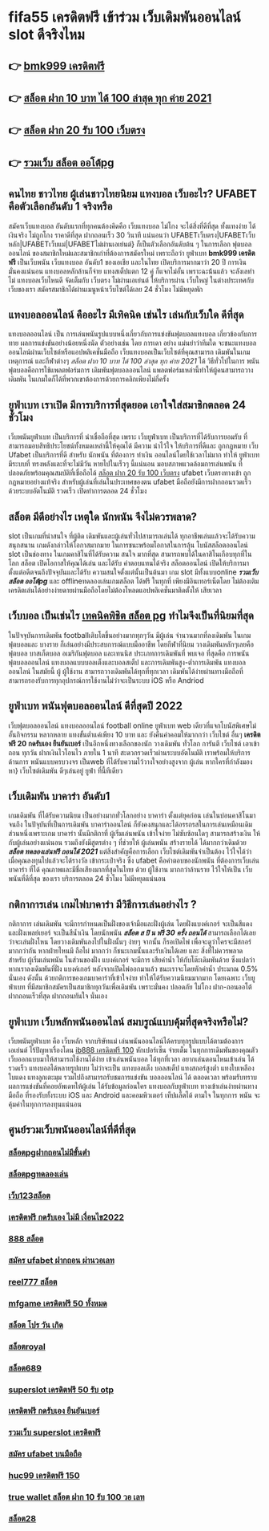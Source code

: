 # fifa55 เครดิตฟรี  เข้าร่วม  เว็บเดิมพันออนไลน์  slot  ดีจริงไหม

## 👉 [bmk999 เครดิตฟรี](https://member.mabet.net/?action=login)
## 👉 [สล็อต ฝาก 10 บาท ได้ 100 ล่าสุด ทุก ค่าย 2021](https://member.mabet.net/?action=login)
## 👉 [สล็อต ฝาก 20 รับ 100 เว็บตรง](https://mabet.net/)
## 👉 [รวมเว็บ สล็อต ออโต้pg](https://mabet.net/register/)

## คนไทย ชาวไทย ผู้เล่นชาวไทยนิยม แทงบอล เว็บอะไร? UFABET คือตัวเลือกอันดับ 1 จริงหรือ

สมัครเว็บแทงบอล อันดับแรกที่ทุกคนต้องคิดคือ เว็บแทงบอล ไม่โกง  จะได้สิ่งที่ดีที่สุด ทั้งแทงง่าย ได้เงินจริง ไม่ถูกโกง ราคาดีที่สุด ฝากถอนเร็ว 30 วินาที  แน่นอนว่า UFABETเว็บตรง|UFABETเว็บหลัก|UFABETเว็บแม่|UFABETไม่ผ่านเอเย่นต์}   ก็เป็นตัวเลือกอันดับต้น ๆ ในการเลือก ฟุตบอลออนไลน์ ของสมาชิกใหม่และสมาชิกเก่าที่ต้องการสมัครใหม่ เพราะถือว่า ยูฟ่าเบท **bmk999 เครดิตฟรี** เป็นเว็บพนัน เว็บแทงบอล อันดับ1 ของเอเชีย และในไทย เปิดบริการมากมาว่า 20 ปี การเงิน มั่นคงแน่นอน แทงบอลหลักล้านก็จ่าย แทงสเต็ปแตก 12  คู่ ก็แจกไม่อั้น เพราะฉะน้้นแล้ว จะลังเลทำไม่ แทงบอลเว็บไหนดี จัดเต็มกับ เว็บตรง ไม่ผ่านเอเย่นต์ ให้บริการผ่าน เว็บใหญ่ ในต่างประเทศกับเว็บของเรา สมัครสมาชิกได้ผ่านเมนูหน้าเว็บไซต์ได้เลย 24 ชั่วโมง ไม่มีหยุดพัก


##  แทงบอลออนไลน์ คืออะไร มีเทิคนิค เช่นไร เล่นกับเว็บใด  ดีที่สุด

 แทงบอลออนไลน์ เป็น การเล่นพนันรูปแบบหนึ่งเกี่ยวกับการแข่งขันฟุตบอลแทงบอล เกี่ยวข้องกับการทาย ผลการแข่งขันอย่างน้อยหนึ่งนัด ตัวอย่างเช่น โดย การเดา อย่าง แม่นยำว่าทีมใด จะชนะแทงบอล ออนไลน์ผ่านเว็บไซต์หรือแอปพลิเคชั่นมือถือ เว็บแทงบอลเป็นเว็บไซต์ที่คุณสามารถ เดิมพันในเกม เหตุการณ์ และกีฬาต่างๆ *สล็อต ฝาก 10 บาท ได้ 100 ล่าสุด ทุก ค่าย 2021* ได้ วิธีทั่วไปในการ พนัน ฟุตบอลคือการใช้แพลตฟอร์มการ เดิมพันฟุตบอลออนไลน์ แพลตฟอร์มเหล่านี้ทำให้ผู้คนสามารถวางเดิมพัน ในเกมใดก็ได้ที่พวกเขาต้องการด้วยการคลิกเพียงไม่กี่ครั้ง 

##  ยูฟ่าเบท  เราเปิด มีการบริการที่สุดยอด  เอาใจใส่สมาชิกตลอด 24 ชั่วโมง

 เว็บพนันยูฟ่าเบท เป็นบริการที่ น่าเชื่อถือที่สุด  เพราะ เว็บยูฟ่าเบท  เป็นบริการที่ได้รับการยอมรับ ที่สามารถมอบสิทธิประโยชน์ทั้งหมดเหล่านี้ให้คุณได้ มีความ น่าไว้ใจ  ให้บริการที่ดีและ ถูกกฎหมาย เว็บ Ufabet เป็นบริการที่ดี สำหรับ นักพนัน ที่ต้องการ ทำเงิน ออนไลน์โดยใช้เวลาไม่มาก  ทำให้  ยูฟ่าเบท มีระบบที่ ทรงพลังและที่จะไม่มีวัน หายไปในเร็วๆ นี้แน่นอน มอบสภาพแวดล้อมการเล่นพนัน ที่ ปลอดภัยพร้อมคุณสมบัติที่เชื่อถือได้ [สล็อต ฝาก 20 รับ 100 เว็บตรง](https://mabet.net/register/)  ufabet เว็บตรงทางเข้า  ถูกกฎหมายอย่างแท้จริง สำหรับผู้เล่นที่เล่นในประเทศของตน  ufabet มือถือยังมีการฝากถอนรวดเร็วด้วยระบบอัตโนมัติ รวดเร็ว เปิดทำการตลอด 24 ชั่วโมง


## สล็อต  มีดีอย่างไร เหตุใด  นักพนัน จึงไม่ควรพลาด?

 slot เป็นเกมที่น่าสนใจ ที่ผู้ติด เดิมพันและผู้เล่นทั่วไปสามารถเล่นได้ ทุกอาชีพเล่นแล้วจะได้รับความสนุกสนาน เกมดังกล่าวให้โอกาสมากมาย ในการชนะพร้อมโอกาสในการลุ้น โบนัสสล็อตออนไลน์  slot  เป็นช่องทาง ในเกมคาสิโนที่ได้รับความ สนใจ มากที่สุด สามารถพบได้ในคาสิโนเกือบทุกที่ในโลก  สล็อต เปิดโอกาสให้คุณได้เล่น และได้รับ ค่าตอบแทนได้จริง สล็อตออนไลน์  เปิดให้บริการมาตั้งแต่อดีตจนถึงปัจจุบันและได้รับ ความสนใจตั้งแต่นั้นเป็นต้นมา เกม slot มีทั้งแบบonline ***รวมเว็บ สล็อต ออโต้pg*** และ offlineทดลองเล่นเกมสล็อต ได้ฟรี ในทุกที่ เพียงมีอินเทอร์เน็ตโดย ไม่ต้องเติมเครดิตเล่นได้อย่างง่ายดายผ่านมือถือโดยไม่ต้องโหลดแอปพลิเคชั่นมาติดตั้งให้ เสียเวลา 


## เว็บบอล   เป็นเช่นไร [เทคนิคพิชิต สล็อต pg](https://mabet.net/) ทำไมจึงเป็นที่นิยมที่สุด

ในปัจจุบันการเดิมพัน  footballเติบโตขึ้นอย่างมากทุกๆวัน มีผู้เล่น จำนวนมากที่ลงเดิมพัน ในเกมฟุตบอลและ บางราย ก็เล่นอย่างมีประสบการณ์แบบมืออาชีพ โดยกีฬาที่นิยม วางเดิมพันหลักๆเลยคือ ฟุตบอล บาสเก็ตบอล อเมริกันฟุตบอล และเทนนิส ประเภทการเดิมพันที่ พบเจอ ที่สุดคือ  การพนันฟุตบอลออนไลน์  แทงบอลแบบบอลเต็งและบอลสเต็ป และการเดิมพันสูง-ต่ำการเดิมพัน  แทงบอล ออนไลน์ ในสมัยนี้  ผู้ ผู้ใช้งาน สามารถวางเดิมพันได้ทุกที่ทุกเวลา เดิมพันได้ง่ายผ่านทางมือถือที่สามารถรองรับการทุกอุปกรณ์การใช้งานไม่ว่าจะเป็นระบบ iOS หรือ Andriod

## ยูฟ่าเบท พนันฟุตบอลออนไลน์    ดีที่สุดปี 2022

เว็บฟุตบอลออนไลน์ แทงบอลออนไลน์ football online  ยูฟ่าเบท   web เดียวที่แจกโบนัสพิเศษไม่อั้นกิจกรรม หลากหลาย  แทงขั้นต่ำแค่เพียง 10 บาท และ ยังคืนค่าคอมให้มากกว่า เว็บไซต์ อื่นๆ **เครดิตฟรี 20 กดรับเอง ยืนยันเบอร์** เป็นอีกหนึ่งทางเลือกของนัก วางเดิมพัน ทั่วโลก การันตี เว็บไซต์  เอาเข้า ถอน   ทุกวัน  ฝากเงินไวโอนไว ภายใน 1 นาที สะดวกรวดเร็วผ่านระบบอัตโนมัติ เราพร้อมให้บริการด้านการ พนันแบบครบวงจร เป็นweb ที่ได้รับความไว้วางใจอย่างสูงจาก  ผู้เล่น  หากใครที่กำลังมองหา} เว็บไซต์เดิมพัน ดีๆเล่นอยู่  ยูฟ่า ที่นี้ทีเดียว


##  เว็บเดิมพัน  บาคาร่า อันดับ1

เกมเดิมพัน ที่ได้รับความนิยม เป็นอย่างมากทั่วโลกอย่าง  บาคาร่า ตั้งแต่ยุคก่อน เล่นในบ่อนคาสิโนมาจนถึง ในปัจุบันที่เป็นการเดิมพัน บาคาร่าออนไลน์ ก็ยังคงสนุกและได้อรรถรสในการเล่นเหมือนเดิม ส่วนหนึ่งเพราะเกม บาคาร่า นั้นมีกติกาที่ ผู้เริ่มเล่นพนัน  เข้าใจง่าย  ไม่ซับซ้อนใดๆ สามารถสร้างเงิน ให้กับผู้เล่นอย่างแน่นอน  รวมถึงยังมีสูตรต่าง ๆ ที่ช่วยให้ ผู้เล่นพนัน  สร้างรายได้ ได้มากกว่าเดิมด้วย ***สล็อต ทดลองเล่นฟรี ถอนได้ 2021*** แต่สิ่งสำคัญคือการเลือก เว็บไซต์เดิมพันจำเป็นต้อง ไว้ใจได้ว่าเมื่อคุณลงทุนไปแล้วจะได้รางวัล เข้ากระเป๋าจริง ซึ่ง  ufabet  คือคำตอบของนักพนัน ที่ต้องการเว็บเล่นบาคาร่า ที่ได้ คุณภาพและมีชื่อเสียงมากที่สุดในไทย ด้วย ผู้ใช้งาน มากกว่าล้านราย ไว้ใจให้เป็น  เว็บพนันที่ดีที่สุด ของเรา บริการตลอด 24 ชั่วโมง ไม่มีหยุดแน่นอน

## กติกาการเล่น เกมไพ่บาคาร่า มีวิธีการเล่นอย่างไร  ?

กติกาการ เล่นเดิมพัน  จะมีการกำหนดเป็นฝั่งของเจ้ามือและฝั่งผู้เล่น โดยฝั่งแบงค์เกอร์ จะเป็นสีแดง และฝั่งเพลย์เยอร์ จะเป็นสีน้ำเงิน โดยนักพนัน  ***สล็อต ส ปิ น ฟรี 30 ครั้ง ถอนได้*** สามารถเลือกได้เลย ว่าจะเล่นฝั่งไหน โดยวางเดิมพันลงไปในฝั่งนั้นๆ ง่ายๆ จากนั้น ก็รอเปิดไพ่ เพื่อจะดูว่าใครจะมีสกอร์ มากกว่ากัน หากฝ่ายไหนมี ถือไผ่ มากกว่า ก็ชนะเกมนั้นและรับเงินได้เลย และ  สิ่งที่ไม่ควรพลาด สำหรับ ผู้เริ่มเล่นพนัน ในส่วนของฝั่ง แบงค์เกอร์ จะมีการ เสียค่าน้ำ ให้กับโต๊ะเดิมพันด้วย ซึ่งแปลว่า หากเราลงเดิมพันที่ฝั่ง แบงค์เกอร์ หลังจากเปิดไพ่ออกมาแล้ว ชนะเราจะโดยหักค่าน้ำ ประมาณ 0.5% นั่นเอง  ดังนั้น  ด้วยกติการของเกมบาคาร่าที่เข้าใจง่าย ทำให้ได้รับความนิยมมากมาก โดยเฉพาะ เว็บยูฟ่าเบท  ที่มีสมาชิกสมัครเป็นสมาชิกทุกวันเพื่อเดิมพัน เพราะมั่นคง ปลอดภัย ไม่โกง  ฝาก-ถอนออโต้ ฝากถอนเร็วที่สุด ฝากถอนทันใจ นั่นเอง

## ยูฟ่าเบท เว็บหลักพนันออนไลน์ สมบรูณ์แบบคุ้มที่สุดจริงหรือไม่?

 เว็บพนันยูฟ่าเบท คือ  เว็บหลัก  จากบริษัทแม่ เล่นพนันออนไลน์ได้ครบทุกรูปแบบได้ตามต้องการ  เอเย่นต์ ไร้ปัญหาเรื่องโดน [ib888 เครดิตฟรี 100](https://mabet.net/credit-free-100/) หักเปอร์เซ็น จ่ายเต็ม ในทุกการเดิมพันของคุณตัวเว็บออกแบบมาให้สามารถใช้งานได้ง่าย เข้าเล่นพนันบอล ได้ทุกที่เวลา อยากเล่นตอนไหนเข้าเล่น ได้รวดเร็ว  แทงบอลได้หลายรูปแบบ ไม่ว่าจะเป็น แทงบอลเต็ง บอลสเต็ป แทงสกอร์สูงต่ำ แทงใบเหลืองใบแดง แทงลูกเตะมุม รวมไปถึงสามารถรับชมการแข่งขัน บอลออนไลน์ ได้ ตลอดเวลา พร้อมรับทราบผลการแข่งขันที่คอยอัพเดทให้ผู้เล่น  ได้รับข้อมูลก่อนใคร แทงบอลกับยูฟ่าเบท ทางเข้าเล่นง่ายผ่านทางมือถือ ที่รองรับทั้งระบบ iOS และ Android และคอมพิวเตอร์ เท็ปแล็ตได้  ตามใจ ในทุกการ พนัน จะคุ้มค่าในทุกการลงทุนแน่นอน


## ศูนย์รวมเว็บพนันออนไลน์ที่ดีที่สุด

### [สล็อตpgฝากถอนไม่มีขั้นต่ํา](https://atom.io/themes/MABET.net%20โบนัสเยอะที่สุด%20สล็อต%20เครดิตฟรี%20ไม่ต้องฝาก%20ไม่ต้องแชร์%20ล่าสุด%2050%20วอเลท%20008%20สล็อต%20ฝาก%2020%20รับ%20100%20แตกหนัก)
### [สล็อตpgทดลองเล่น](https://atom.io/themes/MABET.net%20โบนัสเยอะที่สุด%2099%20ocean%20เครดิตฟรี%20008%20สล็อต%20ฝาก%2020%20รับ%20100%20แตกหนัก)
### [เว็บ123สล็อต](https://atom.io/themes/MABET.net%20โบนัสเยอะที่สุด%20สมัคร%20winner55%20เครดิตฟรี%20100%20008%20สล็อต%20ฝาก%2020%20รับ%20100%20แตกหนัก)
### [เครดิตฟรี กดรับเอง ไม่มี เงื่อนไข2022](https://atom.io/themes/MABET.net%20โบนัสเยอะที่สุด%20sa168vip%20สล็อต%20008%20สล็อต%20ฝาก%2020%20รับ%20100%20แตกหนัก)
### [888 สล็อต](https://atom.io/themes/MABET.net%20โบนัสเยอะที่สุด%20สล็อต%20นีโม่%20008%20สล็อต%20ฝาก%2020%20รับ%20100%20แตกหนัก)
### [สมัคร ufabet ฝากถอน ผ่านวอเลท](https://atom.io/themes/MABET.net%20โบนัสเยอะที่สุด%20สล็อตpgแตกง่าย%20008%20สล็อต%20ฝาก%2020%20รับ%20100%20แตกหนัก)
### [reel777 สล็อต](https://atom.io/themes/MABET.net%20โบนัสเยอะที่สุด%2038tha%20สล็อต%20008%20สล็อต%20ฝาก%2020%20รับ%20100%20แตกหนัก)
### [mfgame เครดิตฟรี 50 ทั้งหมด](https://atom.io/themes/MABET.net%20โบนัสเยอะที่สุด%20สล็อต%20ฝากขั้นต่ำ%201%20บาท%20เว็บตรง%20008%20สล็อต%20ฝาก%2020%20รับ%20100%20แตกหนัก)
### [สล็อต โปร วัน เกิด](https://atom.io/themes/MABET.net%20โบนัสเยอะที่สุด%20สล็อต%20เติม%20true%20wallet%20ฝาก-ถอน%20ไม่มี%20ขั้น%20ต่ํา%202020%20008%20สล็อต%20ฝาก%2020%20รับ%20100%20แตกหนัก)
### [สล็อตroyal](https://atom.io/themes/MABET.net%20โบนัสเยอะที่สุด%20สล็อต%20555%20008%20สล็อต%20ฝาก%2020%20รับ%20100%20แตกหนัก)
### [สล็อต689](https://atom.io/themes/MABET.net%20โบนัสเยอะที่สุด%20สล็อตpgฝากถอนไม่มีขั้นต่ํา%20008%20สล็อต%20ฝาก%2020%20รับ%20100%20แตกหนัก)
### [superslot เครดิตฟรี 50 รับ otp](https://atom.io/themes/MABET.net%20โบนัสเยอะที่สุด%20สมัคร%20ufabet%20เว็บบอล%20ไม่มีขั้นต่ำ%20008%20สล็อต%20ฝาก%2020%20รับ%20100%20แตกหนัก)
### [เครดิตฟรี กดรับเอง ยืนยันเบอร์](https://atom.io/themes/MABET.net%20โบนัสเยอะที่สุด%20สล็อต%20เครดิตฟรี%20100%20ไม่ต้องแชร์%202020%20ได้จริง%20008%20สล็อต%20ฝาก%2020%20รับ%20100%20แตกหนัก)
### [รวมเว็บ superslot เครดิตฟรี](https://atom.io/themes/MABET.net%20โบนัสเยอะที่สุด%20สมัครufabet%20ฟรีเครดิต%20008%20สล็อต%20ฝาก%2020%20รับ%20100%20แตกหนัก)
### [สมัคร ufabet บนมือถือ](https://atom.io/themes/MABET.net%20โบนัสเยอะที่สุด%20สมัคร%20ufabet%20โบนัส%202563%20008%20สล็อต%20ฝาก%2020%20รับ%20100%20แตกหนัก)
### [huc99 เครดิตฟรี 150](https://atom.io/themes/MABET.net%20โบนัสเยอะที่สุด%20pg888thเครดิตฟรี%20008%20สล็อต%20ฝาก%2020%20รับ%20100%20แตกหนัก)
### [true wallet สล็อต ฝาก 10 รับ 100 วอ เลท](https://atom.io/themes/MABET.net%20โบนัสเยอะที่สุด%20สล็อต%20pk%20008%20สล็อต%20ฝาก%2020%20รับ%20100%20แตกหนัก)
### [สล็อต28](https://atom.io/themes/MABET.net%20โบนัสเยอะที่สุด%20เว็บ%20เครดิตฟรี%20ยืนยันเบอร์ล่าสุด2021%20008%20สล็อต%20ฝาก%2020%20รับ%20100%20แตกหนัก)